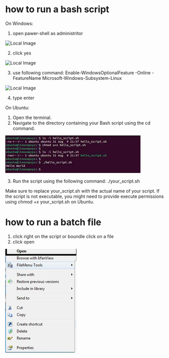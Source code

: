 # how to run a bash script
On Windows:
1. open pawer-shell as administrítor

![Local Image](pawershell_openr.jpg)

2. click yes

![Local Image](yes.png)

3. use following command: Enable-WindowsOptionalFeature -Online -FeatureName Microsoft-Windows-Subsystem-Linux

![Local Image](command.webp)

4. type enter

On Ubuntu:
1. Open the terminal.
2. Navigate to the directory containing your Bash script using the cd command.

![Local Image](images/chmod.jpg)

3. Run the script using the following command: ./your_script.sh

Make sure to replace your_script.sh with the actual name of your script. If the script is not executable, you might need to provide execute permissions using chmod +x your_script.sh on Ubuntu.

# how to run a batch file
1. click right on the script or boundle click on a file
2. click open 

![Local Image](images/open.jpg)
